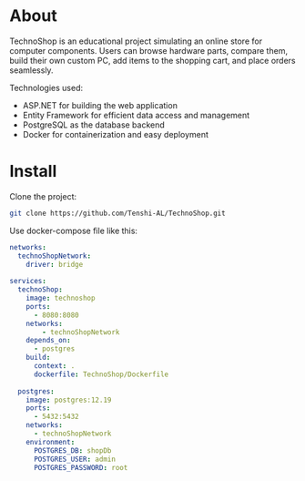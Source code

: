 # About
TechnoShop is an educational project simulating an online store for computer components.
Users can browse hardware parts, compare them, build their own custom PC, add items to the shopping cart, and place orders seamlessly.

Technologies used:
- ASP.NET for building the web application
- Entity Framework for efficient data access and management
- PostgreSQL as the database backend
- Docker for containerization and easy deployment

# Install
Clone the project:
```bash
git clone https://github.com/Tenshi-AL/TechnoShop.git
```
Use docker-compose file like this:
```yaml
networks:
  technoShopNetwork:
    driver: bridge
    
services:
  technoShop:
    image: technoshop
    ports:
      - 8080:8080
    networks:
        - technoShopNetwork
    depends_on:
      - postgres
    build:
      context: .
      dockerfile: TechnoShop/Dockerfile
  
  postgres:
    image: postgres:12.19
    ports:
      - 5432:5432
    networks:
      - technoShopNetwork
    environment:
      POSTGRES_DB: shopDb
      POSTGRES_USER: admin
      POSTGRES_PASSWORD: root
```
